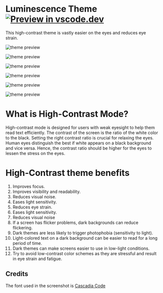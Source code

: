 # Luminescence Theme [![Preview in vscode.dev](https://img.shields.io/badge/preview%20in-vscode.dev-blue)](https://vscode.dev/theme/andreluis-oliveira.material-palenight-high-constrast-theme/Luminescence%20Theme)

This high-contrast theme is vastly easier on the eyes and reduces eye strain.

![theme preview](https://raw.githubusercontent.com/andreluis-oliveira/vscode-palenight-theme-high-contrast/master/screenshots/preview.jpg)

![theme preview](https://raw.githubusercontent.com/andreluis-oliveira/vscode-palenight-theme-high-contrast/master/screenshots/react.png)

![theme preview](https://raw.githubusercontent.com/andreluis-oliveira/vscode-palenight-theme-high-contrast/master/screenshots/vue.png)

![theme preview](https://raw.githubusercontent.com/andreluis-oliveira/vscode-palenight-theme-high-contrast/master/screenshots/js.png)

![theme preview](https://raw.githubusercontent.com/andreluis-oliveira/vscode-palenight-theme-high-contrast/master/screenshots/css.png)

![theme preview](https://raw.githubusercontent.com/andreluis-oliveira/vscode-palenight-theme-high-contrast/master/screenshots/html.png)

# What is High-Contrast Mode?

High-contrast mode is designed for users with weak eyesight to help them read text efficiently. The contrast of the screen is the ratio of the white color to the black. Setting the right contrast ratio is crucial for relaxing the eyes. Human eyes distinguish the best if white appears on a black background and vice versa. Hence, the contrast ratio should be higher for the eyes to lessen the stress on the eyes.

# High-Contrast theme benefits

1. Improves focus.
2. Improves visibility and readability.
3. Reduces visual noise.
4. Eases light sensitivity.
5. Reduces eye strain.
6. Eases light sensitivity.
7. Reduces visual noise
8. If a screen has flicker problems, dark backgrounds can reduce flickering.
9. Dark themes are less likely to trigger photophobia (sensitivity to light).
10. Light-colored text on a dark background can be easier to read for a long period of time.
11. Dark themes can make screens easier to use in low-light conditions.
12. Try to avoid low-contrast color schemes as they are stressful and result in eye strain and fatigue.

## Credits

The font used in the screenshot is [Cascadia Code](https://github.com/microsoft/cascadia-code/)
